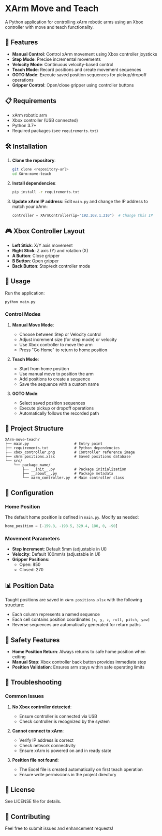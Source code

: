 # XArm Move and Teach

A Python application for controlling xArm robotic arms using an Xbox controller with move and teach functionality.

## 🚀 Features

- **Manual Control**: Control xArm movement using Xbox controller joysticks
- **Step Mode**: Precise incremental movements
- **Velocity Mode**: Continuous velocity-based control
- **Teach Mode**: Record positions and create movement sequences
- **GOTO Mode**: Execute saved position sequences for pickup/dropoff operations
- **Gripper Control**: Open/close gripper using controller buttons

## 📋 Requirements

- xArm robotic arm
- Xbox controller (USB connected)
- Python 3.7+
- Required packages (see `requirements.txt`)

## 🛠️ Installation

1. **Clone the repository**:
   ```bash
   git clone <repository-url>
   cd XArm-move-teach
   ```

2. **Install dependencies**:
   ```bash
   pip install -r requirements.txt
   ```

3. **Update xArm IP address**:
   Edit `main.py` and change the IP address to match your xArm:
   ```python
   controller = XArmController(ip="192.168.1.210")  # Change this IP
   ```

## 🎮 Xbox Controller Layout

- **Left Stick**: X/Y axis movement
- **Right Stick**: Z axis (Y) and rotation (X) 
- **A Button**: Close gripper
- **B Button**: Open gripper
- **Back Button**: Stop/exit controller mode

## 🚀 Usage

Run the application:
```bash
python main.py
```

### Control Modes

1. **Manual Move Mode**:
   - Choose between Step or Velocity control
   - Adjust increment size (for step mode) or velocity
   - Use Xbox controller to move the arm
   - Press "Go Home" to return to home position

2. **Teach Mode**:
   - Start from home position
   - Use manual move to position the arm
   - Add positions to create a sequence
   - Save the sequence with a custom name

3. **GOTO Mode**:
   - Select saved position sequences
   - Execute pickup or dropoff operations
   - Automatically follows the recorded path

## 📁 Project Structure

```
XArm-move-teach/
├── main.py                     # Entry point
├── requirements.txt            # Python dependencies
├── xbox_controller.png         # Controller reference image
├── xArm positions.xlsx         # Saved positions database
└── src/
    └── package_name/
        ├── __init__.py         # Package initialization
        ├── __about__.py        # Package metadata
        └── xarm_controller.py  # Main controller class
```

## 🎯 Configuration

### Home Position
The default home position is defined in `main.py`. Modify as needed:
```python
home_position = [-159.3, -193.5, 329.4, 180, 0, -90]
```

### Movement Parameters
- **Step Increment**: Default 5mm (adjustable in UI)
- **Velocity**: Default 100mm/s (adjustable in UI)
- **Gripper Positions**: 
  - Open: 850
  - Closed: 270

## 📊 Position Data

Taught positions are saved in `xArm positions.xlsx` with the following structure:
- Each column represents a named sequence
- Each cell contains position coordinates `[x, y, z, roll, pitch, yaw]`
- Reverse sequences are automatically generated for return paths

## 🔧 Safety Features

- **Home Position Return**: Always returns to safe home position when exiting
- **Manual Stop**: Xbox controller back button provides immediate stop
- **Position Validation**: Ensures arm stays within safe operating limits

## 🐛 Troubleshooting

### Common Issues

1. **No Xbox controller detected**:
   - Ensure controller is connected via USB
   - Check controller is recognized by the system

2. **Cannot connect to xArm**:
   - Verify IP address is correct
   - Check network connectivity
   - Ensure xArm is powered on and in ready state

3. **Position file not found**:
   - The Excel file is created automatically on first teach operation
   - Ensure write permissions in the project directory

## 📝 License

See LICENSE file for details.

## 🤝 Contributing

Feel free to submit issues and enhancement requests!